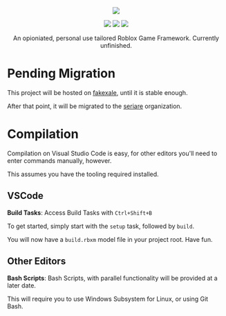 <div align="center">
<picture>
  <source media="(prefers-color-scheme: light)" srcset="https://raw.githubusercontent.com/fakexale/engine-next/img/engine-light.png">
  <img src="https://raw.githubusercontent.com/fakexale/engine-next/img/engine-dark.png">
</picture>

[![](https://img.shields.io/github/license/fakexale/engine-next)](https://github.com/fakexale/engine-next/blob/main/LICENSE)
[![](https://img.shields.io/badge/made_with-rojo-red)](https://github.com/rojo-rbx/rojo)
[![](https://img.shields.io/badge/chefs_kiss-do_they_really-brown)](https://tenor.com/mFI7Nr5f5D2.gif)

An opioniated, personal use tailored Roblox Game Framework. Currently unfinished.

</div>

# Pending Migration
This project will be hosted on [fakexale](https://github.com/fakexale), until it is stable enough.

After that point, it will be migrated to the [seriare](https://github/seriare) organization.

# Compilation
Compilation on Visual Studio Code is easy, for other editors you'll need to enter commands manually, however.

This assumes you have the tooling required installed.

## VSCode
**Build Tasks**:
Access Build Tasks with ``Ctrl+Shift+B``

To get started, simply start with the ``setup`` task, followed by ``build``.

You will now have a ``build.rbxm`` model file in your project root. Have fun.

## Other Editors
**Bash Scripts**: Bash Scripts, with parallel functionality will be provided at a later date.

This will require you to use Windows Subsystem for Linux, or using Git Bash.